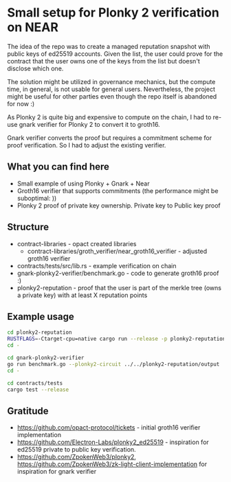 # Small setup for Plonky 2 verification on NEAR

The idea of the repo was to create a managed reputation snapshot with public keys of ed25519 accounts. Given the list, the user could prove for the contract that the user owns one of the keys from the list but doesn't disclose which one.

The solution might be utilized in governance mechanics, but the compute time, in general, is not usable for general users.
Nevertheless, the project might be useful for other parties even though the repo itself is abandoned for now :)

As Plonky 2 is quite big and expensive to compute on the chain, I had to re-use gnark verifier for Plonky 2 to convert it to groth16.

Gnark verifier converts the proof but requires a commitment scheme for proof verification. So I had to adjust the existing verifier.

## What you can find here

* Small example of using Plonky + Gnark + Near
* Groth16 verifier that supports commitments (the performance might be suboptimal: ))
* Plonky 2 proof of private key ownership. Private key to Public key proof

## Structure
* contract-libraries - opact created libraries
  * contract-libraries/groth_verifier/near_groth16_verifier - adjusted groth16 verifier
* contracts/tests/src/lib.rs - example verification on chain
* gnark-plonky2-verifier/benchmark.go - code to generate groth16 proof :)
* plonky2-reputation - proof that the user is part of the merkle tree (owns a private key) with at least X reputation points


## Example usage
```bash
cd plonky2-reputation
RUSTFLAGS=-Ctarget-cpu=native cargo run --release -p plonky2-reputation --private $(private_key) --topic-id 111 --expected-rep 31500
cd - 

cd gnark-plonky2-verifier
go run benchmark.go --plonky2-circuit ../../plonky2-reputation/output
cd -

cd contracts/tests
cargo test --release
```

## Gratitude

* https://github.com/opact-protocol/tickets - initial groth16 verifier implementation
* https://github.com/Electron-Labs/plonky2_ed25519 - inspiration for ed25519 private to public key verification.
* https://github.com/ZpokenWeb3/plonky2, https://github.com/ZpokenWeb3/zk-light-client-implementation for inspiration for gnark verifier
